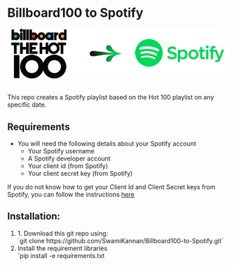 # Billboard100 to Spotify
<p align='center'>
 <img src="https://github.com/SwamiKannan/Billboard100-to-Spotify/blob/main/cover.png">
</p>
<br>
This repo creates a Spotify playlist based on the Hot 100 playlist on any specific date.

## Requirements
<ul><li>You will need the following details about your Spotify account
<ul>
 <li>Your Spotify username </li>
 <li>A Spotify developer account</li>
 <li>Your client id (from Spotify)</li>
 <li>Your client secret key (from Spotify) </li>
</ul></li>
</ul>
 
If you do not know how to get your Client Id and Client Secret keys from Spotify, you can follow the instructions <a href="https://github.com/SwamiKannan/Billboard100-to-Spotify/blob/main/get_spotify_creds/README.md"> here </a><br>

## Installation:
<ol>
  <li>1. Download this git repo using:</li>
 `git clone https://github.com/SwamiKannan/Billboard100-to-Spotify.git`
  <li> Install the requirement libraries</li>
 `pip install -e requirements.txt
</ol>

